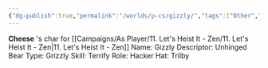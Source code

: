 ```yaml
---
{"dg-publish":true,"permalink":"/worlds/p-cs/gizzly/","tags":["Other","Zen"]}
---
```


**Cheese** 's char for [[Campaigns/As Player/11. Let's Heist It - Zen/11. Let's Heist It - Zen\|11. Let's Heist It - Zen]]
Name: Gizzly 
Descriptor: Unhinged 
Bear Type: Grizzly 
Skill: Terrify 
Role: Hacker 
Hat: Trilby
